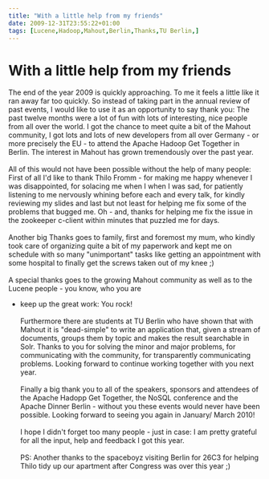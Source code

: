 ```yaml
---
title: "With a little help from my friends"
date: 2009-12-31T23:55:22+01:00
tags: [Lucene,Hadoop,Mahout,Berlin,Thanks,TU Berlin,]
---
```


# With a little help from my friends


The end of the year 2009 is quickly approaching. To me it feels a little like it ran away far too quickly. So instead 
of taking part in the annual review of past events, I would like to use it as an opportunity to say thank you: The past 
twelve months were a lot of fun with lots of interesting, nice people from all over the world. I got the chance to meet 
quite a bit of the Mahout community, I got lots and lots of new developers from all over Germany - or more precisely 
the EU - to attend the Apache Hadoop Get Together in Berlin. The interest in Mahout has grown tremendously over the 
past year.<br><br>All of this would not have been possible without the help of many people: First of all I'd like to 
thank Thilo Fromm - for making me happy whenever I was disappointed, for solacing me when I when I was sad, for 
patiently listening to me nervously whining before each and every talk, for kindly reviewing my slides and last but not 
least for helping me fix some of the problems that bugged me. Oh - and, thanks for helping me fix the issue in the 
zookeeper c-client within minutes that puzzled me for days. <br><br>Another big Thanks goes to family, first and 
foremost my mum, who kindly took care of organizing quite a bit of my paperwork and kept me on schedule with so many 
"unimportant" tasks like getting an appointment with some hospital to finally get the screws taken out of my knee 
;)<br><br>A special thanks goes to the growing Mahout community as well as to the Lucene people - you know, who you are 
- keep up the great work: You rock! <br><br>Furthermore there are students at TU Berlin who have shown that with Mahout 
it is "dead-simple" to write an application that, given a stream of documents, groups them by topic and makes the 
result searchable in Solr. Thanks to you for solving the minor and major problems, for communicating with the 
community, for transparently communicating problems. Looking forward to continue working together with you next 
year.<br><br>Finally a big thank you to all of the speakers, sponsors and attendees of the Apache Hadopp Get Together, 
the NoSQL conference and the Apache Dinner Berlin - without you these events would never have been possible. Looking 
forward to seeing you again in January/ March 2010!<br><br>I hope I didn't forget too many people - just in case: I am 
pretty grateful for all the input, help and feedback I got this year.<br><br>PS: Another thanks to the spaceboyz 
visiting Berlin for 26C3 for helping Thilo tidy up our apartment after Congress was over this year ;)
